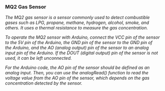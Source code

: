 ### MQ2 Gas Sensor

  *The MQ2 gas sensor is a sensor commonly used to detect combustible gases such as LPG, propane, methane, hydrogen, alcohol, smoke, and others. It uses a thermal resistance to measure the gas concentration.*

*To operate the MQ2 sensor with Arduino, connect the VCC pin of the sensor to the 5V pin of the Arduino, the GND pin of the sensor to the GND pin of the Arduino, and the AO (analog output) pin of the sensor to an analog input pin of the Arduino. If the DOUT (digital output) pin of the sensor is not used, it can be left unconnected.*

*For the Arduino code, the AO pin of the sensor should be defined as an analog input. Then, you can use the analogRead() function to read the voltage value from the AO pin of the sensor, which depends on the gas concentration detected by the sensor.*

